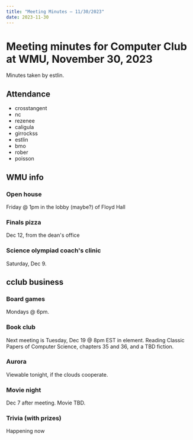 ```yaml
---
title: "Meeting Minutes – 11/30/2023"
date: 2023-11-30
---
```

# Meeting minutes for Computer Club at WMU, November 30, 2023
Minutes taken by estlin.

## Attendance
* crosstangent
* nc
* rezenee
* caligula
* girrockss
* estlin
* bmo
* rober
* poisson

## WMU info

### Open house
Friday @ 1pm in the lobby (maybe?) of Floyd Hall

### Finals pizza
Dec 12, from the dean's office

### Science olympiad coach's clinic
Saturday, Dec 9. 

## cclub business

### Board games
Mondays @ 6pm. 

### Book club
Next meeting is Tuesday, Dec 19 @ 8pm EST in element. Reading Classic Papers of Computer Science, chapters 35 and 36, and a TBD fiction. 

### Aurora
Viewable tonight, if the clouds cooperate. 

### Movie night
Dec 7 after meeting. Movie TBD. 

### Trivia (with prizes) 
Happening now
